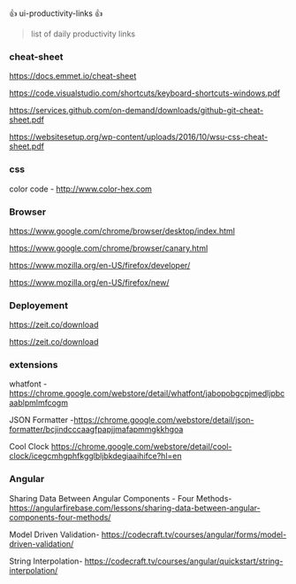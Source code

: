 :+1: ui-productivity-links  :+1:
> list of daily productivity links

### cheat-sheet

https://docs.emmet.io/cheat-sheet

https://code.visualstudio.com/shortcuts/keyboard-shortcuts-windows.pdf

https://services.github.com/on-demand/downloads/github-git-cheat-sheet.pdf

https://websitesetup.org/wp-content/uploads/2016/10/wsu-css-cheat-sheet.pdf


### css
color code - http://www.color-hex.com

### Browser

https://www.google.com/chrome/browser/desktop/index.html

https://www.google.com/chrome/browser/canary.html

https://www.mozilla.org/en-US/firefox/developer/

https://www.mozilla.org/en-US/firefox/new/

### Deployement
 
https://zeit.co/download

https://zeit.co/download

### extensions

whatfont -https://chrome.google.com/webstore/detail/whatfont/jabopobgcpjmedljpbcaablpmlmfcogm

JSON Formatter -https://chrome.google.com/webstore/detail/json-formatter/bcjindcccaagfpapjjmafapmmgkkhgoa

Cool Clock
https://chrome.google.com/webstore/detail/cool-clock/icegcmhgphfkgglbljbkdegiaaihifce?hl=en

### Angular

Sharing Data Between Angular Components - Four Methods-
https://angularfirebase.com/lessons/sharing-data-between-angular-components-four-methods/ 

Model Driven Validation-
https://codecraft.tv/courses/angular/forms/model-driven-validation/

String Interpolation-
https://codecraft.tv/courses/angular/quickstart/string-interpolation/
